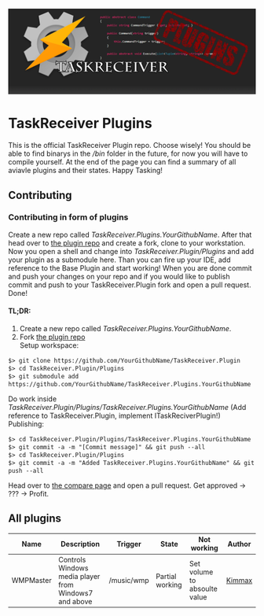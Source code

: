 ![Picture](ressources/header.png?raw=true)
# TaskReceiver Plugins
This is the official TaskReceiver Plugin repo. Choose wisely! You should be able to find binarys in the _/bin_ folder in the future, for now you will have to compile yourself. At the end of the page you can find a summary of all aviavle plugins and their states. Happy Tasking!

## Contributing
### Contributing in form of plugins
Create a new repo called _TaskReceiver.Plugins.YourGithubName_. After that head over to [the plugin repo](https://github.com/Kimmax/TaskReceiver.Plugin) and create a fork, clone to your workstation.
Now you open a shell and change into _TaskReceiver.Plugin/Plugins_ and add your plugin as a submodule here. Than you can fire up your IDE, add reference to the Base Plugin and start working! When you are done commit and push your changes on your repo and if you would like to publish commit and push to your TaskReceiver.Plugin fork and open a pull request. Done!  

#### TL;DR:  
1. Create a new repo called _TaskReceiver.Plugins.YourGithubName_.  
2. Fork [the plugin repo](https://github.com/Kimmax/TaskReceiver.Plugin)  
Setup workspace:  
```
$> git clone https://github.com/YourGithubName/TaskReceiver.Plugin
$> cd TaskReceiver.Plugin/Plugins
$> git submodule add https://github.com/YourGithubName/TaskReceiver.Plugins.YourGithubName
```  
Do work inside _TaskReceiver.Plugin/Plugins/TaskReceiver.Plugins.YourGithubName_ (Add reference to TaskReceiver.Plugin, implement ITaskReciverPlugin!)  
Publishing:  
```
$> cd TaskReceiver.Plugin/Plugins/TaskReceiver.Plugins.YourGithubName
$> git commit -a -m "[Commit message]" && git push --all
$> cd TaskReceiver.Plugin/Plugins
$> git commit -a -m "Added TaskReceiver.Plugins.YourGithubName" && git push --all
```
Head over to [the compare page](https://github.com/Kimmax/TaskReceiver.Plugin/compare) and open a pull request.
Get approved → ??? → Profit.

## All plugins
| Name  | Description  |  Trigger | State  |  Not working | Author
|---|---|---|---|---|---|
| WMPMaster  |  Controls Windows media player from Windows7 and above | /music/wmp  | Partial working  | Set volume to absoulte value|  [Kimmax](https://github.com/Kimmax)
